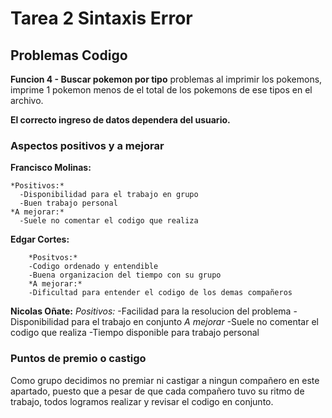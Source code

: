 # Tarea 2 Sintaxis Error

## Problemas Codigo

**Funcion 4 - Buscar pokemon por tipo** problemas al imprimir los pokemons, imprime 1 pokemon menos de el total de los pokemons de ese tipos en el archivo.

**El correcto ingreso de datos dependera del usuario.**

### Aspectos positivos y a mejorar

**Francisco Molinas:**

    *Positivos:*
      -Disponibilidad para el trabajo en grupo
      -Buen trabajo personal
    *A mejorar:*
      -Suele no comentar el codigo que realiza

  **Edgar Cortes:**

        *Positvos:*
        -Codigo ordenado y entendible
        -Buena organizacion del tiempo con su grupo
        *A mejorar:*
        -Dificultad para entender el codigo de los demas compañeros

**Nicolas Oñate:**
        *Positivos:*
        -Facilidad para la resolucion del problema
        -Disponibilidad para el trabajo en conjunto
        *A mejorar*
        -Suele no comentar el codigo que realiza
        -Tiempo disponible para trabajo personal


### Puntos de premio o castigo

Como grupo decidimos no premiar ni castigar a ningun compañero en este apartado, puesto 
que a pesar de que cada compañero tuvo su ritmo de trabajo, todos logramos realizar y revisar
el codigo en conjunto.